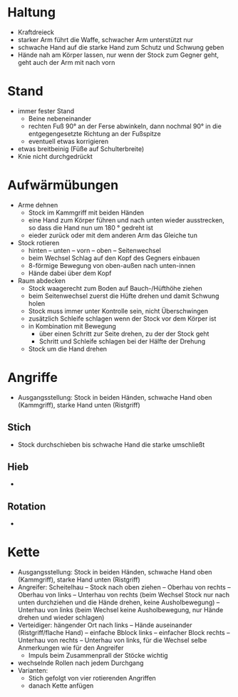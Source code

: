 # Haltung

- Kraftdreieck
- starker Arm führt die Waffe, schwacher Arm unterstützt nur
- schwache Hand auf die starke Hand zum Schutz und Schwung geben
- Hände nah am Körper lassen, nur wenn der Stock zum Gegner geht, geht auch der Arm mit nach vorn

# Stand

- immer fester Stand
	- Beine nebeneinander
	- rechten Fuß 90° an der Ferse abwinkeln, dann nochmal 90° in die entgegengesetzte Richtung an der Fußspitze
	- eventuell etwas korrigieren
- etwas breitbeinig (Füße auf Schulterbreite)
- Knie nicht durchgedrückt

# Aufwärmübungen

- Arme dehnen
	- Stock im Kammgriff mit beiden Händen
	- eine Hand zum Körper führen und nach unten wieder ausstrecken, so dass die Hand nun um 180 ° gedreht ist
	- eieder zurück oder mit dem anderen Arm das Gleiche tun
- Stock rotieren
	- hinten – unten  – vorn – oben – Seitenwechsel
	- beim Wechsel Schlag auf den Kopf des Gegners einbauen
	- 8-förmige Bewegung von oben-außen nach unten-innen
	- Hände dabei über dem Kopf
- Raum abdecken
	- Stock waagerecht zum Boden auf Bauch-/Hüfthöhe ziehen
	- beim Seitenwechsel zuerst die Hüfte drehen und damit Schwung holen
	- Stock muss immer unter Kontrolle sein, nicht Überschwingen
	- zusätzlich Schleife schlagen wenn der Stock vor dem Körper ist
	- in Kombination mit Bewegung
		- über einen Schritt zur Seite drehen, zu der der Stock geht
		- Schritt und Schleife schlagen bei der Hälfte der Drehung
	- Stock um die Hand drehen

# Angriffe

- Ausgangsstellung: Stock in beiden Händen, schwache Hand oben (Kammgriff), starke Hand unten (Ristgriff)

## Stich

- Stock durchschieben bis schwache Hand die starke umschließt

## Hieb

- 

## Rotation

- 

# Kette

- Ausgangsstellung: Stock in beiden Händen, schwache Hand oben (Kammgriff), starke Hand unten (Ristgriff)
- Angreifer: Scheitelhau – Stock nach oben ziehen – Oberhau von rechts – Oberhau von links – Unterhau von rechts (beim Wechsel Stock nur nach unten durchziehen und die Hände drehen, keine Ausholbewegung) – Unterhau von links (beim Wechsel keine Ausholbewegung, nur Hände drehen und wieder schlagen)
- Verteidiger: hängender Ort nach links – Hände auseinander (Ristgriff/flache Hand) – einfache Bblock links – einfacher Block rechts – Unterhau von rechts – Unterhau von links, für die Wechsel selbe Anmerkungen wie für den Angreifer
	- Impuls beim Zusammenprall der Stöcke wichtig
- wechselnde Rollen nach jedem Durchgang
- Varianten:
	- Stich gefolgt von vier rotierenden Angriffen
	- danach Kette anfügen

